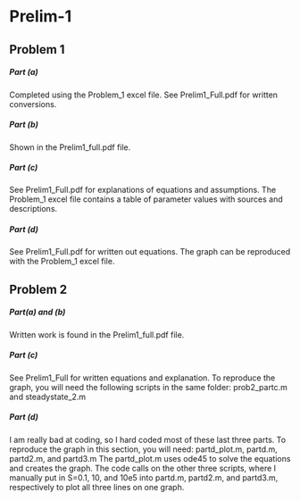 # Prelim-1

## Problem 1
##### Part (a)
Completed using the Problem_1 excel file. See Prelim1_Full.pdf for written conversions. 
##### Part (b) 
Shown in the Prelim1_full.pdf file. 
##### Part (c)
See Prelim1_Full.pdf for explanations of equations and assumptions. The Problem_1 excel file contains a table of parameter values with     sources and descriptions.
##### Part (d)
See Prelim1_Full.pdf for written out equations. The graph can be reproduced with the Problem_1 excel file. 
    
## Problem 2
##### Part(a) and (b)
Written work is found in the Prelim1_full.pdf file. 
##### Part (c)
See Prelim1_Full for written equations and explanation. To reproduce the graph, you will need the following scripts in the same folder:
    prob2_partc.m and steadystate_2.m
##### Part (d)
I am really bad at coding, so I hard coded most of these last three parts. To reproduce the graph in this section, you will need:
    partd_plot.m, partd.m, partd2.m, and partd3.m
The partd_plot.m uses ode45 to solve the equations and creates the graph. The code calls on the other three scripts, where I manually put in S=0.1, 10, and 10e5 into partd.m, partd2.m, and partd3.m, respectively to plot all three lines on one graph. 


    
